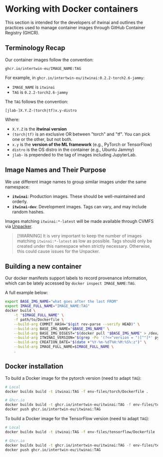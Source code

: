 # Working with Docker containers

This section is intended for the developers of itwinai and outlines the practices used to
manage container images through GitHub Container Registry (GHCR).

## Terminology Recap

Our container images follow the convention:

```text
ghcr.io/intertwin-eu/IMAGE_NAME:TAG
```

For example, in `ghcr.io/intertwin-eu/itwinai:0.2.2-torch2.6-jammy`:

- `IMAGE_NAME` is `itwinai`
- `TAG` is `0.2.2-torch2.6-jammy`

The `TAG` follows the convention:

```text
[jlab-]X.Y.Z-(torch|tf)x.y-distro
```

Where:

- `X.Y.Z` is the **itwinai version**
- `(torch|tf)` is an exclusive OR between "torch" and "tf". You can pick one or the other, but
  not both.
- `x.y` is the **version of the ML framework** (e.g., PyTorch or TensorFlow)
- `distro` is the OS distro in the container (e.g., Ubuntu Jammy)
- `jlab-` is prepended to the tag of images including JupyterLab.

## Image Names and Their Purpose

We use different image names to group similar images under the same namespace:

- **`itwinai`**: Production images. These should be well-maintained and orderly.
- **`itwinai-dev`**: Development images. Tags can vary, and may include random hashes.

Images matching `itwinai:*-latest` will be made available through CVMFS via
[Unpacker](https://gitlab.cern.ch/unpacked/sync).

> [!WARNING] It is very important to keep the number of images matching `itwinai:*-latest` as
> low as possible. Tags should only be created under this namespace when strictly necessary.
> Otherwise, this could cause issues for the Unpacker.

## Building a new container

Our docker manifests support labels to record provenance information, which can be lately
accessed by `docker inspect IMAGE_NAME:TAG`.

A full example below:

```bash
export BASE_IMG_NAME="what goes after the last FROM"
export IMAGE_FULL_NAME="IMAGE_NAME:TAG"
docker build \
    -t "$IMAGE_FULL_NAME" \
    -f path/to/Dockerfile \
    --build-arg COMMIT_HASH="$(git rev-parse --verify HEAD)" \
    --build-arg BASE_IMG_NAME="$BASE_IMG_NAME" \
    --build-arg BASE_IMG_DIGEST="$(docker pull "$BASE_IMG_NAME" > /dev/null 2>&1 && docker inspect "$BASE_IMG_NAME" --format='{{index .RepoDigests 0}}')" \
    --build-arg ITWINAI_VERSION="$(grep -Po '(?<=^version = ")[^"]*' pyproject.toml)" \
    --build-arg CREATION_DATE="$(date +"%Y-%m-%dT%H:%M:%S%:z")" \
    --build-arg IMAGE_FULL_NAME=$IMAGE_FULL_NAME \ 
    .
```

## Docker installation

To build a Docker image for the pytorch version (need to adapt `TAG`):

```bash
# Local
docker buildx build -t itwinai:TAG -f env-files/torch/Dockerfile .

# Ghcr.io
docker buildx build -t ghcr.io/intertwin-eu/itwinai:TAG -f env-files/torch/Dockerfile .
docker push ghcr.io/intertwin-eu/itwinai:TAG
```

To  build a Docker image for the TensorFlow version (need to adapt `TAG`):

```bash
# Local
docker buildx build -t itwinai:TAG -f env-files/tensorflow/Dockerfile .

# Ghcr.io
docker buildx build -t ghcr.io/intertwin-eu/itwinai:TAG -f env-files/tensorflow/Dockerfile .
docker push ghcr.io/intertwin-eu/itwinai:TAG
```

